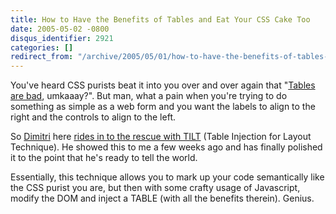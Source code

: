 ```yaml
---
title: How to Have the Benefits of Tables and Eat Your CSS Cake Too
date: 2005-05-02 -0800
disqus_identifier: 2921
categories: []
redirect_from: "/archive/2005/05/01/how-to-have-the-benefits-of-tables-and-eat-your-css-cake-too.aspx/"
---
```


You've heard CSS purists beat it into you over and over again that
"[Tables are bad](http://www.stopdesign.com/articles/throwing_tables/),
umkaaay?". But man, what a pain when you're trying to do something as
simple as a web form and you want the labels to align to the right and
the controls to align to the left.

So [Dimitri](http://glazkov.com/blog/) here [rides in to the rescue with
TILT](http://glazkov.com/blog/archive/2005/05/02/476.aspx) (Table
Injection for Layout Technique). He showed this to me a few weeks ago
and has finally polished it to the point that he's ready to tell the
world.

Essentially, this technique allows you to mark up your code semantically
like the CSS purist you are, but then with some crafty usage of
Javascript, modify the DOM and inject a TABLE (with all the benefits
therein). Genius.

